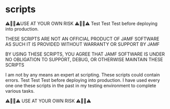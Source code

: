 # scripts

⚠️🛑🛑⚠️USE AT YOUR OWN RISK ⚠️🛑🛑⚠️
Test Test Test before deploying into production.

THESE SCRIPTS ARE NOT AN OFFICIAL PRODUCT OF JAMF SOFTWARE
AS SUCH IT IS PROVIDED WITHOUT WARRANTY OR SUPPORT BY JAMF

BY USING THESE SCRIPTS, YOU AGREE THAT JAMF SOFTWARE 
IS UNDER NO OBLIGATION TO SUPPORT, DEBUG, OR OTHERWISE 
MAINTAIN THESE SCRIPTS 

I am not by any means an expert at scripting. These scripts could contain errors. Test Test Test before deploying into production. I have used every one one these scripts in the past in my testing environment to complete various tasks.

⚠️🛑🛑⚠️ USE AT YOUR OWN RISK ⚠️🛑🛑⚠️
